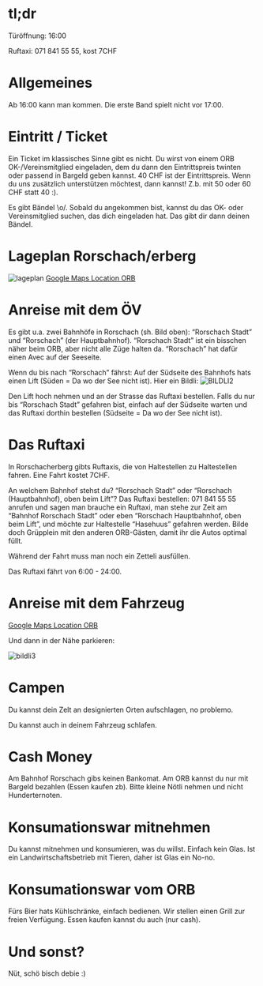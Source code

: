 # tl;dr
Türöffnung: 16:00

Ruftaxi: 071 841 55 55, kost 7CHF

# Allgemeines
Ab 16:00 kann man kommen. Die erste Band spielt nicht vor 17:00. 

# Eintritt / Ticket
Ein Ticket im klassisches Sinne gibt es nicht. Du wirst von einem ORB OK-/Vereinsmitglied eingeladen, dem du dann den Eintrittspreis twinten oder    passend in Bargeld geben kannst. 40 CHF ist der Eintrittspreis. Wenn du uns zusätzlich unterstützen möchtest, dann kannst! Z.b. mit 50 oder 60 CHF statt 40 :).


Es gibt Bändel \o/. Sobald du angekommen bist, kannst du das OK- oder Vereinsmitglied suchen, das dich eingeladen hat. Das gibt dir dann deinen Bändel.

# Lageplan Rorschach/erberg
![lageplan](https://user-images.githubusercontent.com/28339986/236682525-44f1da2b-4734-41bf-b05d-744ab9652e2b.png)
[Google Maps Location ORB](https://www.google.com/maps/place/47%C2%B027'35.2%22N+9%C2%B029'52.9%22E/@47.4597679,9.4974778,189m/data=!3m2!1e3!4b1!4m14!1m7!3m6!1s0x479b1ba34811ef03:0xb2aec1e64062b195!2sRorschach!3b1!8m2!3d47.4788825!4d9.4916808!3m5!1s0x0:0x424fcc5246ffc5f!7e2!8m2!3d47.4597675!4d9.4980248)

# Anreise mit dem ÖV
Es gibt u.a. zwei Bahnhöfe in Rorschach (sh. Bild oben): “Rorschach Stadt” und “Rorschach” (der Hauptbahnhof). “Rorschach Stadt” ist ein bisschen näher beim ORB, aber nicht alle Züge halten da. “Rorschach” hat dafür einen Avec auf der Seeseite.

Wenn du bis nach “Rorschach” fährst: Auf der Südseite des Bahnhofs hats einen Lift (Süden = Da wo der See nicht ist). Hier ein Bildli:
![BILDLI2](https://user-images.githubusercontent.com/28339986/236682891-042dc08d-7b15-40ac-afab-a0d1a544739a.png)

Den Lift hoch nehmen und an der Strasse das Ruftaxi bestellen. Falls du nur bis “Rorschach Stadt” gefahren bist, einfach auf der Südseite warten und das Ruftaxi dorthin bestellen (Südseite = Da wo der See nicht ist).

# Das Ruftaxi
In Rorschacherberg gibts Ruftaxis, die von Haltestellen zu Haltestellen fahren. Eine Fahrt kostet 7CHF.

An welchem Bahnhof stehst du? “Rorschach Stadt” oder “Rorschach (Hauptbahnhof), oben beim Lift”? Das Ruftaxi bestellen: 071 841 55 55 anrufen und sagen man brauche ein Ruftaxi, man stehe zur Zeit am “Bahnhof Rorschach Stadt” oder eben “Rorschach Hauptbahnhof, oben beim Lift”, und möchte zur Haltestelle “Hasehuus” gefahren werden. Bilde doch Grüpplein mit den anderen ORB-Gästen, damit ihr die Autos optimal füllt.

Während der Fahrt muss man noch ein Zetteli ausfüllen.

Das Ruftaxi fährt von 6:00 - 24:00.

# Anreise mit dem Fahrzeug

[Google Maps Location ORB](https://www.google.com/maps/place/47%C2%B027'35.2%22N+9%C2%B029'52.9%22E/@47.4597679,9.4974778,189m/data=!3m2!1e3!4b1!4m14!1m7!3m6!1s0x479b1ba34811ef03:0xb2aec1e64062b195!2sRorschach!3b1!8m2!3d47.4788825!4d9.4916808!3m5!1s0x0:0x424fcc5246ffc5f!7e2!8m2!3d47.4597675!4d9.4980248)

Und dann in der Nähe parkieren:

![bildli3](https://user-images.githubusercontent.com/28339986/236683026-ee52c0c7-1e63-4b71-bd8a-3b8e75e27296.png)

# Campen

Du kannst dein Zelt an designierten Orten aufschlagen, no problemo.

Du kannst auch in deinem Fahrzeug schlafen.

# Cash Money
Am Bahnhof Rorschach gibs keinen Bankomat. Am ORB kannst du nur mit Bargeld bezahlen (Essen kaufen zb). Bitte kleine Nötli nehmen und nicht Hunderternoten.

# Konsumationswar mitnehmen
Du kannst mitnehmen und konsumieren, was du willst. Einfach kein Glas. Ist ein Landwirtschaftsbetrieb mit Tieren, daher ist Glas ein No-no.

# Konsumationswar vom ORB
Fürs Bier hats Kühlschränke, einfach bedienen. Wir stellen einen Grill zur freien Verfügung. Essen kaufen kannst du auch (nur cash).

# Und sonst?
Nüt, schö bisch debie :)
